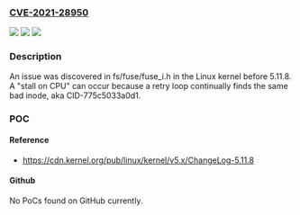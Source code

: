 ### [CVE-2021-28950](https://cve.mitre.org/cgi-bin/cvename.cgi?name=CVE-2021-28950)
![](https://img.shields.io/static/v1?label=Product&message=n%2Fa&color=blue)
![](https://img.shields.io/static/v1?label=Version&message=n%2Fa&color=blue)
![](https://img.shields.io/static/v1?label=Vulnerability&message=n%2Fa&color=brighgreen)

### Description

An issue was discovered in fs/fuse/fuse_i.h in the Linux kernel before 5.11.8. A "stall on CPU" can occur because a retry loop continually finds the same bad inode, aka CID-775c5033a0d1.

### POC

#### Reference
- https://cdn.kernel.org/pub/linux/kernel/v5.x/ChangeLog-5.11.8

#### Github
No PoCs found on GitHub currently.

